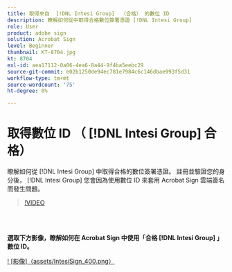 ```yaml
---
title: 取得來自  [!DNL Intesi Group]  （合格） 的數位 ID
description: 瞭解如何從中取得合格數位簽署憑證 [!DNL Intesi Group]
role: User
product: adobe sign
solution: Acrobat Sign
level: Beginner
thumbnail: KT-8704.jpg
kt: 8704
exl-id: aea17112-0a06-4ea6-8a44-9f4ba5eebc29
source-git-commit: e02b1250de94ec781e7984c6c146dbae993f5d31
workflow-type: tm+mt
source-wordcount: '75'
ht-degree: 0%

---
```


# 取得數位 ID （ [!DNL Intesi Group] 合格）

瞭解如何從 [!DNL Intesi Group] 中取得合格的數位簽署憑證。 註冊並驗證您的身分後， [!DNL Intesi Group] 您會因為使用數位 ID 來套用 Acrobat Sign 雲端簽名而發生問題。

>[!VIDEO](https://video.tv.adobe.com/v/337064?hidetitle=true)

<br> 

**選取下方影像，瞭解如何在 Acrobat Sign 中使用「合格 [!DNL Intesi Group] 」數位 ID。**

[! [影像]（assets/IntesiSign_400.png）](intesi-sign.md)
